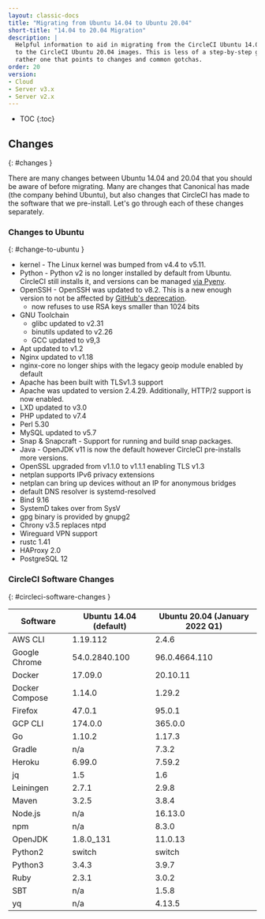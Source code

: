```yaml
---
layout: classic-docs
title: "Migrating from Ubuntu 14.04 to Ubuntu 20.04"
short-title: "14.04 to 20.04 Migration"
description: |
  Helpful information to aid in migrating from the CircleCI Ubuntu 14.04 images
  to the CircleCI Ubuntu 20.04 images. This is less of a step-by-step guide but
  rather one that points to changes and common gotchas.
order: 20
version:
- Cloud
- Server v3.x
- Server v2.x
---
```


* TOC
{:toc}

## Changes
{: #changes }

There are many changes between Ubuntu 14.04 and 20.04 that you should be aware of before migrating.
Many are changes that Canonical has made (the company behind Ubuntu), but also changes that CircleCI has made to the software that we pre-install.
Let's go through each of these changes separately.

### Changes to Ubuntu
{: #change-to-ubuntu }

- kernel - The Linux kernel was bumped from v4.4 to v5.11.
- Python - Python v2 is no longer installed by default from Ubuntu. CircleCI still installs it, and versions can be managed [via Pyenv](https://github.com/pyenv/pyenv).
- OpenSSH - OpenSSH was updated to v8.2. This is a new enough version to not be affected by [GitHub's deprecation](https://github.blog/2021-09-01-improving-git-protocol-security-github/).
  - now refuses to use RSA keys smaller than 1024 bits
- GNU Toolchain
  - glibc updated to v2.31
  - binutils updated to v2.26
  - GCC updated to v9,3
- Apt updated to v1.2
- Nginx updated to v1.18
- nginx-core no longer ships with the legacy geoip module enabled by default
- Apache has been built with TLSv1.3 support
- Apache was updated to version 2.4.29. Additionally, HTTP/2 support is now enabled.
- LXD updated to v3.0
- PHP updated to v7.4
- Perl 5.30
- MySQL updated to v5.7
- Snap & Snapcraft - Support for running and build snap packages.
- Java - OpenJDK v11 is now the default however CircleCI pre-installs more versions.
- OpenSSL upgraded  from v1.1.0 to v1.1.1 enabling TLS v1.3
- netplan supports IPv6 privacy extensions
- netplan can bring up devices without an IP for anonymous bridges
- default DNS resolver is systemd-resolved
- Bind 9.16
- SystemD takes over from SysV
- gpg binary is provided by gnupg2
- Chrony v3.5 replaces ntpd
- Wireguard VPN support
- rustc 1.41
- HAProxy 2.0
- PostgreSQL 12

### CircleCI Software Changes
{: #circleci-software-changes }

| Software | Ubuntu 14.04 (default) | Ubuntu 20.04 (January 2022 Q1) |
| --- | --- | --- |
| AWS CLI | 1.19.112 | 2.4.6 |
| Google Chrome | 54.0.2840.100 | 96.0.4664.110 |
| Docker | 17.09.0 | 20.10.11 |
| Docker Compose | 1.14.0 | 1.29.2 |
| Firefox | 47.0.1 | 95.0.1 |
| GCP CLI | 174.0.0 | 365.0.0 |
| Go | 1.10.2 | 1.17.3 |
| Gradle | n/a | 7.3.2 |
| Heroku | 6.99.0 | 7.59.2 |
| jq | 1.5 | 1.6 |
| Leiningen | 2.7.1 | 2.9.8 |
| Maven | 3.2.5 | 3.8.4 |
| Node.js | n/a | 16.13.0 |
| npm | n/a | 8.3.0 |
| OpenJDK | 1.8.0_131 | 11.0.13 |
| Python2 | switch | switch |
| Python3 | 3.4.3 | 3.9.7 |
| Ruby | 2.3.1 | 3.0.2 |
| SBT | n/a | 1.5.8 |
| yq | n/a | 4.13.5
